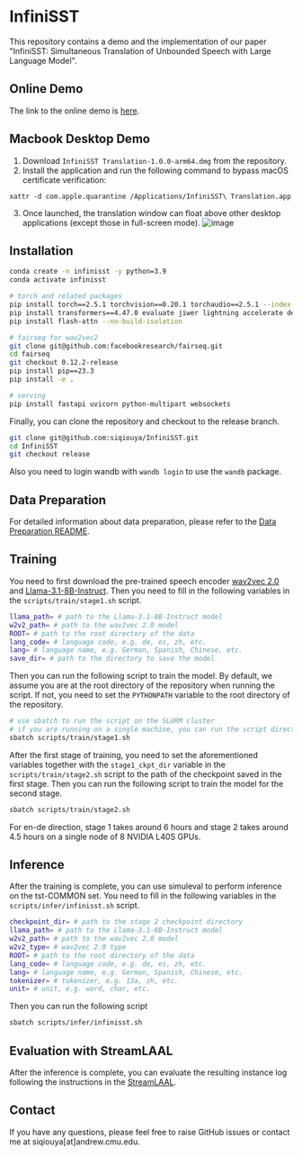 # InfiniSST

This repository contains a demo and the implementation of our paper "InfiniSST: Simultaneous Translation of Unbounded Speech with Large Language Model".

## Online Demo

The link to the online demo is [here](https://infinisst.ngrok.app/).

## Macbook Desktop Demo
1.	Download ```InfiniSST Translation-1.0.0-arm64.dmg``` from the repository.
2.	Install the application and run the following command to bypass macOS certificate verification:

```xattr -d com.apple.quarantine /Applications/InfiniSST\ Translation.app```

3.	Once launched, the translation window can float above other desktop applications (except those in full-screen mode).
![image](https://github.com/user-attachments/assets/552eafd2-5d22-4678-9ebf-9bd4951902b5)

## Installation

```bash
conda create -n infinisst -y python=3.9
conda activate infinisst

# torch and related packages
pip install torch==2.5.1 torchvision==0.20.1 torchaudio==2.5.1 --index-url https://download.pytorch.org/whl/cu124
pip install transformers==4.47.0 evaluate jiwer lightning accelerate deepspeed rotary_embedding_torch torchtune sentence-transformers wandb tensorboardX matplotlib soundfile simuleval jupyter jieba unbabel-comet simalign praat-textgrids
pip install flash-attn --no-build-isolation

# fairseq for wav2vec2
git clone git@github.com:facebookresearch/fairseq.git
cd fairseq
git checkout 0.12.2-release
pip install pip==23.3
pip install -e .

# serving
pip install fastapi uvicorn python-multipart websockets
```

Finally, you can clone the repository and checkout to the release branch.

```bash
git clone git@github.com:siqiouya/InfiniSST.git
cd InfiniSST
git checkout release
```

Also you need to login wandb with `wandb login` to use the `wandb` package.

## Data Preparation

For detailed information about data preparation, please refer to the [Data Preparation README](preprocess/README.md).

## Training

You need to first download the pre-trained speech encoder [wav2vec 2.0](https://dl.fbaipublicfiles.com/fairseq/wav2vec/wav2vec_vox_960h_pl.pt) and [Llama-3.1-8B-Instruct](https://huggingface.co/meta-llama/Llama-3.1-8B-Instruct).
Then you need to fill in the following variables in the `scripts/train/stage1.sh` script.

```bash
llama_path= # path to the Llama-3.1-8B-Instruct model
w2v2_path= # path to the wav2vec 2.0 model
ROOT= # path to the root directory of the data
lang_code= # language code, e.g. de, es, zh, etc.
lang= # language name, e.g. German, Spanish, Chinese, etc.
save_dir= # path to the directory to save the model
```

Then you can run the following script to train the model. By default, we assume you are at the root directory of the repository when running the script. If not, you need to set the `PYTHONPATH` variable to the root directory of the repository.

```bash
# use sbatch to run the script on the SLURM cluster
# if you are running on a single machine, you can run the script directly
sbatch scripts/train/stage1.sh
```

After the first stage of training, you need to set the aforementioned variables together with the `stage1_ckpt_dir` variable in the `scripts/train/stage2.sh` script to the path of the checkpoint saved in the first stage. Then you can run the following script to train the model for the second stage.

```bash
sbatch scripts/train/stage2.sh
```

For en-de direction, stage 1 takes around 6 hours and stage 2 takes around 4.5 hours on a single node of 8 NVIDIA L40S GPUs.

## Inference

After the training is complete, you can use simuleval to perform inference on the tst-COMMON set.
You need to fill in the following variables in the `scripts/infer/infinisst.sh` script.

```bash
checkpoint_dir= # path to the stage 2 checkpoint directory
llama_path= # path to the Llama-3.1-8B-Instruct model
w2v2_path= # path to the wav2vec 2.0 model
w2v2_type= # wav2vec 2.0 type
ROOT= # path to the root directory of the data
lang_code= # language code, e.g. de, es, zh, etc.
lang= # language name, e.g. German, Spanish, Chinese, etc.
tokenizer= # tokenizer, e.g. 13a, zh, etc.
unit= # unit, e.g. word, char, etc.
```

Then you can run the following script
```bash
sbatch scripts/infer/infinisst.sh
```

## Evaluation with StreamLAAL

After the inference is complete, you can evaluate the resulting instance log following the instructions in the [StreamLAAL](https://github.com/hlt-mt/FBK-fairseq/blob/master/fbk_works/STREAMATT_STREAMLAAL.md#-evaluation-streamlaal).

<!-- ## Citation

If you find this work useful, please consider citing:

```bibtex
@article{ouyang2025infinisst,
  title={InfiniSST: Simultaneous Translation of Unbounded Speech with Large Language Model},
  author={Ouyang, Siqi and Zhang, Yong and Zhang, Yong and Zhang, Yong},
  journal={arXiv preprint arXiv:2503.00000},
  year={2025}
}
``` -->

## Contact

If you have any questions, please feel free to raise GitHub issues or contact me at siqiouya[at]andrew.cmu.edu.
